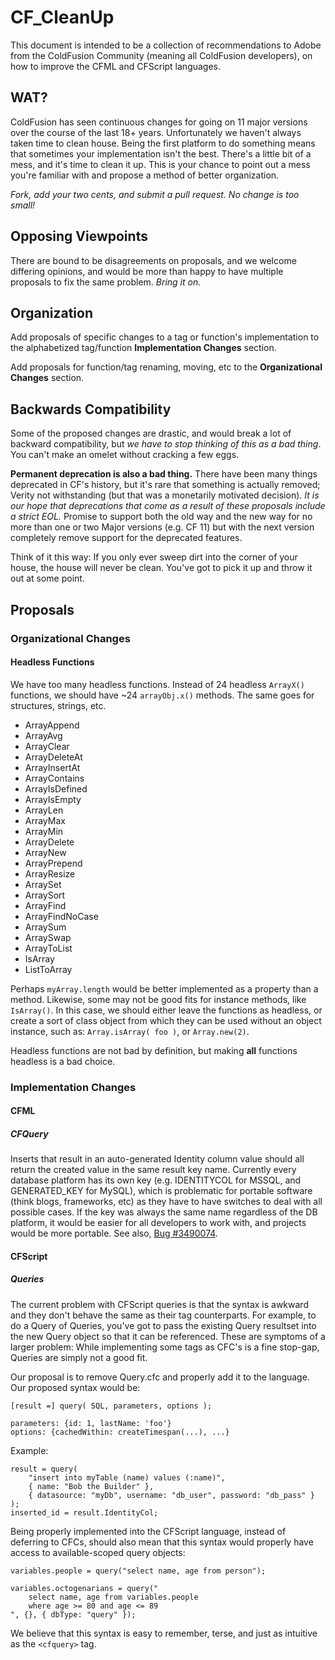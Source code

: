 # CF_CleanUp

This document is intended to be a collection of recommendations to Adobe from the ColdFusion Community (meaning all ColdFusion developers), on how to improve the CFML and CFScript languages.

## WAT?

ColdFusion has seen continuous changes for going on 11 major versions over the course of the last 18+ years. Unfortunately we haven't always taken time to clean house. Being the first platform to do something means that sometimes your implementation isn't the best. There's a little bit of a mess, and it's time to clean it up. This is your chance to point out a mess you're familiar with and propose a method of better organization.

_Fork, add your two cents, and submit a pull request. No change is too small!_

## Opposing Viewpoints

There are bound to be disagreements on proposals, and we welcome differing opinions, and would be more than happy to have multiple proposals to fix the same problem. _Bring it on._

## Organization

Add proposals of specific changes to a tag or function's implementation to the alphabetized tag/function **Implementation Changes** section.

Add proposals for function/tag renaming, moving, etc to the **Organizational Changes** section.

## Backwards Compatibility

Some of the proposed changes are drastic, and would break a lot of backward compatibility, but _we have to stop thinking of this as a bad thing_. You can't make an omelet without cracking a few eggs.

**Permanent deprecation is also a bad thing.** There have been many things deprecated in CF's history, but it's rare that something is actually removed; Verity not withstanding (but that was a monetarily motivated decision). _It is our hope that deprecations that come as a result of these proposals include a strict EOL._ Promise to support both the old way and the new way for no more than one or two Major versions (e.g. CF 11) but with the next version completely remove support for the deprecated features.

Think of it this way: If you only ever sweep dirt into the corner of your house, the house will never be clean. You've got to pick it up and throw it out at some point.

## Proposals

### Organizational Changes

#### Headless Functions

We have too many headless functions. Instead of 24 headless `ArrayX()` functions, we should have ~24 `arrayObj.x()` methods. The same goes for structures, strings, etc.

 * ArrayAppend
 * ArrayAvg
 * ArrayClear
 * ArrayDeleteAt
 * ArrayInsertAt
 * ArrayContains
 * ArrayIsDefined
 * ArrayIsEmpty
 * ArrayLen
 * ArrayMax
 * ArrayMin
 * ArrayDelete
 * ArrayNew
 * ArrayPrepend
 * ArrayResize
 * ArraySet
 * ArraySort
 * ArrayFind
 * ArrayFindNoCase
 * ArraySum
 * ArraySwap
 * ArrayToList
 * IsArray
 * ListToArray

Perhaps `myArray.length` would be better implemented as a property than a method. Likewise, some may not be good fits for instance methods, like `IsArray()`. In this case, we should either leave the functions as headless, or create a sort of class object from which they can be used without an object instance, such as: `Array.isArray( foo )`, or `Array.new(2)`.

Headless functions are not bad by definition, but making **all** functions headless is a bad choice.

### Implementation Changes

#### CFML

##### CFQuery

Inserts that result in an auto-generated Identity column value should all return the created value in the same result key name. Currently every database platform has its own key (e.g. IDENTITYCOL for MSSQL, and GENERATED_KEY for MySQL), which is problematic for portable software (think blogs, frameworks, etc) as they have to have switches to deal with all possible cases. If the key was always the same name regardless of the DB platform, it would be easier for all developers to work with, and projects would be more portable. See also, [Bug #3490074](https://bugbase.adobe.com/index.cfm?event=bug&id=3490074).

#### CFScript

##### Queries

The current problem with CFScript queries is that the syntax is awkward and they don't behave the same as their tag counterparts. For example, to do a Query of Queries, you've got to pass the existing Query resultset into the new Query object so that it can be referenced. These are symptoms of a larger problem: While implementing some tags as CFC's is a fine stop-gap, Queries are simply not a good fit.

Our proposal is to remove Query.cfc and properly add it to the language. Our proposed syntax would be:

    [result =] query( SQL, parameters, options );

    parameters: {id: 1, lastName: 'foo'}
    options: {cachedWithin: createTimespan(...), ...}

Example:

    result = query(
        "insert into myTable (name) values (:name)",
        { name: "Bob the Builder" },
        { datasource: "myDb", username: "db_user", password: "db_pass" }
    );
    inserted_id = result.IdentityCol;

Being properly implemented into the CFScript language, instead of deferring to CFCs, should also mean that this syntax would properly have access to available-scoped query objects:

    variables.people = query("select name, age from person");

    variables.octogenarians = query("
        select name, age from variables.people
        where age >= 80 and age <= 89
    ", {}, { dbType: "query" });

We believe that this syntax is easy to remember, terse, and just as intuitive as the `<cfquery>` tag.
